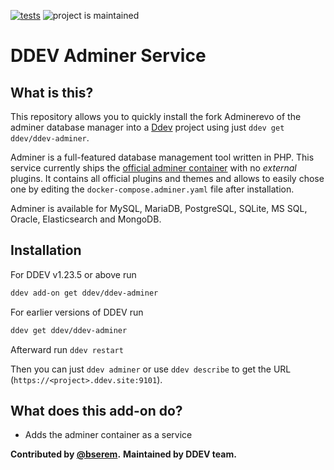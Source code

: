[![tests](https://github.com/ddev/ddev-adminer/actions/workflows/tests.yml/badge.svg)](https://github.com/ddev/ddev-adminer/actions/workflows/tests.yml) ![project is maintained](https://img.shields.io/maintenance/yes/2024.svg)

# DDEV Adminer Service

## What is this?

This repository allows you to quickly install the fork Adminerevo of the adminer database manager into a [Ddev](https://ddev.readthedocs.io) project using just `ddev get ddev/ddev-adminer`.

Adminer is a full-featured database management tool written in PHP. This service
currently ships the [official adminer container](https://hub.docker.com/_/adminer)
with no _external_ plugins. It contains all official plugins and themes and allows
to easily chose one by editing the `docker-compose.adminer.yaml` file after
installation.

Adminer is available for MySQL, MariaDB, PostgreSQL, SQLite, MS SQL, Oracle, Elasticsearch and MongoDB.

## Installation

For DDEV v1.23.5 or above run

```sh
ddev add-on get ddev/ddev-adminer
```

For earlier versions of DDEV run

```sh
ddev get ddev/ddev-adminer
```

Afterward run `ddev restart`

Then you can just `ddev adminer` or use `ddev describe` to get the URL (`https://<project>.ddev.site:9101`).

## What does this add-on do?

* Adds the adminer container as a service

**Contributed by [@bserem](https://github.com/bserem).**
**Maintained by DDEV team.**
